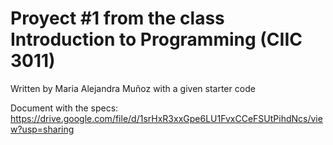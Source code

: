 # Proyect #1 from the class Introduction to Programming (CIIC 3011) 

Written by Maria Alejandra Muñoz with a given starter code

Document with the specs: https://drive.google.com/file/d/1srHxR3xxGpe6LU1FvxCCeFSUtPihdNcs/view?usp=sharing
